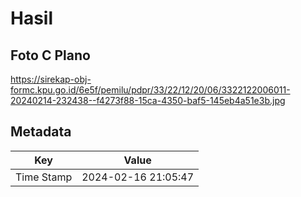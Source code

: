 # Hasil

## Foto C Plano

https://sirekap-obj-formc.kpu.go.id/6e5f/pemilu/pdpr/33/22/12/20/06/3322122006011-20240214-232438--f4273f88-15ca-4350-baf5-145eb4a51e3b.jpg


## Metadata

| Key        | Value               |
| ---------- | ------------------- |
| Time Stamp | 2024-02-16 21:05:47 |




